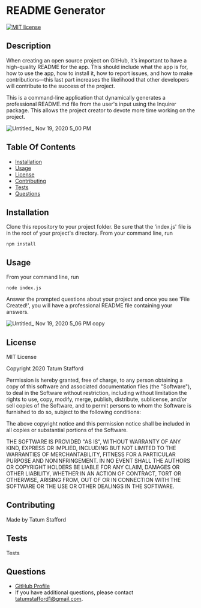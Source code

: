 
  # README Generator

  [![MIT license](https://img.shields.io/badge/License-MIT-blue.svg)](https://lbesson.mit-license.org/)
    

  ## Description
  When creating an open source project on GitHub, it’s important to have a high-quality README for the app. This should include what the app is for, how to use the   app, how to install it, how to report issues, and how to make contributions—this last part increases the likelihood that other developers will contribute to the     success of the project.
  
  This is a command-line application that dynamically generates a professional README.md file from the user's input using the Inquirer package. This allows the       project creator to devote more time working on the project.
  
  ![Untitled_ Nov 19, 2020 5_00 PM](https://user-images.githubusercontent.com/70179648/99735621-8c24af80-2a8a-11eb-9d6d-92b5857b8122.gif)

  ## Table Of Contents
  * [Installation](#installation)
  * [Usage](#usage)
  * [License](#license)
  * [Contributing](#contributing)
  * [Tests](#tests)
  * [Questions](#questions)
  
  ## Installation
  Clone this repository to your project folder. Be sure that the 'index.js' file is in the root of your project's directory.
  From your command line, run
  
    npm install

  ## Usage
  From your command line, run
    
    node index.js
  Answer the prompted questions about your project and once you see 'File Created!', you will have a professional README file containing your answers.
  
  ![Untitled_ Nov 19, 2020 5_06 PM copy](https://user-images.githubusercontent.com/70179648/99736176-8f6c6b00-2a8b-11eb-9399-a1f519909775.gif)

  ## License
  
  MIT License

  Copyright 2020 Tatum Stafford

  Permission is hereby granted, free of charge, to any person obtaining a copy
  of this software and associated documentation files (the "Software"), to deal
  in the Software without restriction, including without limitation the rights
  to use, copy, modify, merge, publish, distribute, sublicense, and/or sell
  copies of the Software, and to permit persons to whom the Software is
  furnished to do so, subject to the following conditions:

  The above copyright notice and this permission notice shall be included in all
  copies or substantial portions of the Software.

  THE SOFTWARE IS PROVIDED "AS IS", WITHOUT WARRANTY OF ANY KIND, EXPRESS OR
  IMPLIED, INCLUDING BUT NOT LIMITED TO THE WARRANTIES OF MERCHANTABILITY,
  FITNESS FOR A PARTICULAR PURPOSE AND NONINFRINGEMENT. IN NO EVENT SHALL THE
  AUTHORS OR COPYRIGHT HOLDERS BE LIABLE FOR ANY CLAIM, DAMAGES OR OTHER
  LIABILITY, WHETHER IN AN ACTION OF CONTRACT, TORT OR OTHERWISE, ARISING FROM,
  OUT OF OR IN CONNECTION WITH THE SOFTWARE OR THE USE OR OTHER DEALINGS IN THE
  SOFTWARE.
  

  ## Contributing
  Made by Tatum Stafford
    

  ## Tests
  Tests

  ## Questions
  * [GitHub Profile](https://github.com/tmstafford)
  * If you have additional questions, please contact <tatumstafford1@gmail.com>.

